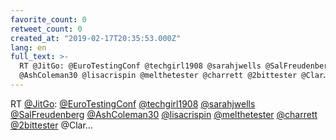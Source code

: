 ```yaml
---
favorite_count: 0
retweet_count: 0
created_at: "2019-02-17T20:35:53.000Z"
lang: en
full_text: >-
  RT @JitGo: @EuroTestingConf @techgirl1908 @sarahjwells @SalFreudenberg
  @AshColeman30 @lisacrispin @melthetester @charrett @2bittester @Clar…
---
```


RT [@JitGo](https://twitter.com/JitGo):
[@EuroTestingConf](https://twitter.com/EuroTestingConf)
[@techgirl1908](https://twitter.com/techgirl1908)
[@sarahjwells](https://twitter.com/sarahjwells)
[@SalFreudenberg](https://twitter.com/SalFreudenberg)
[@AshColeman30](https://twitter.com/AshColeman30)
[@lisacrispin](https://twitter.com/lisacrispin)
[@melthetester](https://twitter.com/melthetester)
[@charrett](https://twitter.com/charrett)
[@2bittester](https://twitter.com/2bittester) @Clar…

